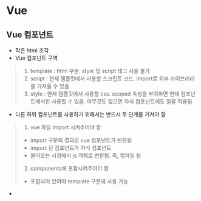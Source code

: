 # Vue

## Vue 컴포넌트
- 작은 html 조각
- Vue 컴포넌트 구역  
> 1. template : html 부분. style 및 script 태그 사용 불가
> 2. script : 현재 탬플릿에서 사용할 스크립트 코드. import로 외부 라이브러리를 가져올 수 있음
> 3. style : 현재 탬플릿에서 사용할 css. scoped 속성을 부여하면 현재 컴포넌트에서만 사용할 수 있음. 아무것도 없으면 자식 컴포넌트에도 일괄 적용됨
- 다른 하위 컴포넌트를 사용하기 위해서는 반드시 두 단계를 거쳐야 함
> 1. vue 파일 import 시켜주어야 함
>   - import 구문의 결과로 vue 컴포넌트가 반환됨
>   - import 된 컴포넌트가 자식 컴포넌트
>   - 불러오는 시점에서 js 객체로 변환됨. 즉, 컴파일 됨
> 2. components에 포함시켜주어야 함
>   - 포함되어 있어야 template 구문에 사용 가능
- 